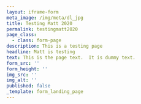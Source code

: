 ```yaml
---
layout: iframe-form
meta_image: /img/meta/dl_jpg
title: Testing Matt 2020
permalink: testingmatt2020
page_class:
  - class: form-page
description: This is a testing page
headline: Matt is testing
text: This is the page text.  It is dummy text.
form_src: ''
form_height: ''
img_src: ''
img_alt: ''
published: false
_template: form_landing_page
---
```


